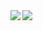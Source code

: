 <span>
  <img align="left" src="https://github-readme-stats.vercel.app/api?username=AlejandroAkbal&count_private=true&show_icons=true" />
</span>
<span>
  <img align="left" src="https://github-readme-stats.vercel.app/api/top-langs/?username=AlejandroAkbal" />
</span>
